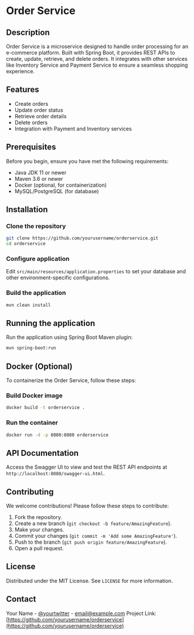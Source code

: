 # Order Service

## Description
Order Service is a microservice designed to handle order processing for an e-commerce platform. Built with Spring Boot, it provides REST APIs to create, update, retrieve, and delete orders. It integrates with other services like Inventory Service and Payment Service to ensure a seamless shopping experience.

## Features
- Create orders
- Update order status
- Retrieve order details
- Delete orders
- Integration with Payment and Inventory services

## Prerequisites
Before you begin, ensure you have met the following requirements:
- Java JDK 11 or newer
- Maven 3.6 or newer
- Docker (optional, for containerization)
- MySQL/PostgreSQL (for database)

## Installation

### Clone the repository
```bash
git clone https://github.com/yourusername/orderservice.git
cd orderservice
```

### Configure application
Edit `src/main/resources/application.properties` to set your database and other environment-specific configurations.

### Build the application
```bash
mvn clean install
```

## Running the application
Run the application using Spring Boot Maven plugin:
```bash
mvn spring-boot:run
```

## Docker (Optional)
To containerize the Order Service, follow these steps:

### Build Docker image
```bash
docker build -t orderservice .
```

### Run the container
```bash
docker run -d -p 8080:8080 orderservice
```

## API Documentation
Access the Swagger UI to view and test the REST API endpoints at `http://localhost:8080/swagger-ui.html`.

## Contributing
We welcome contributions! Please follow these steps to contribute:

1. Fork the repository.
2. Create a new branch (`git checkout -b feature/AmazingFeature`).
3. Make your changes.
4. Commit your changes (`git commit -m 'Add some AmazingFeature'`).
5. Push to the branch (`git push origin feature/AmazingFeature`).
6. Open a pull request.

## License
Distributed under the MIT License. See `LICENSE` for more information.

## Contact
Your Name - [@yourtwitter](https://twitter.com/yourtwitter) - email@example.com
Project Link: [https://github.com/yourusername/orderservice](https://github.com/yourusername/orderservice)
```
